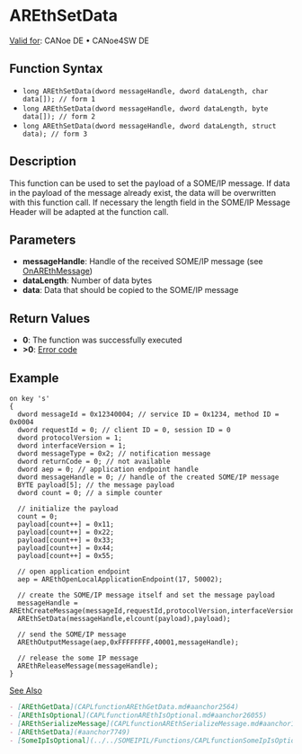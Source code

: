 # AREthSetData

[Valid for](../../../../Shared/FeatureAvailability.md): CANoe DE • CANoe4SW DE

## Function Syntax

- `long AREthSetData(dword messageHandle, dword dataLength, char data[]); // form 1`
- `long AREthSetData(dword messageHandle, dword dataLength, byte data[]); // form 2`
- `long AREthSetData(dword messageHandle, dword dataLength, struct data); // form 3`

## Description

This function can be used to set the payload of a SOME/IP message. If data in the payload of the message already exist, the data will be overwritten with this function call. If necessary the length field in the SOME/IP Message Header will be adapted at the function call.

## Parameters

- **messageHandle**: Handle of the received SOME/IP message (see [OnAREthMessage](CAPLfunctionOnAREthMessage.md))
- **dataLength**: Number of data bytes
- **data**: Data that should be copied to the SOME/IP message

## Return Values

- **0**: The function was successfully executed
- **>0**: [Error code](../CAPLfunctionsAREthILErrorCodes.md)

## Example

```plaintext
on key 's'
{
  dword messageId = 0x12340004; // service ID = 0x1234, method ID = 0x0004
  dword requestId = 0; // client ID = 0, session ID = 0
  dword protocolVersion = 1;
  dword interfaceVersion = 1;
  dword messageType = 0x2; // notification message
  dword returnCode = 0; // not available
  dword aep = 0; // application endpoint handle
  dword messageHandle = 0; // handle of the created SOME/IP message
  BYTE payload[5]; // the message payload
  dword count = 0; // a simple counter

  // initialize the payload
  count = 0;
  payload[count++] = 0x11;
  payload[count++] = 0x22;
  payload[count++] = 0x33;
  payload[count++] = 0x44;
  payload[count++] = 0x55;

  // open application endpoint
  aep = AREthOpenLocalApplicationEndpoint(17, 50002);

  // create the SOME/IP message itself and set the message payload
  messageHandle = AREthCreateMessage(messageId,requestId,protocolVersion,interfaceVersion,messageType,returnCode);
  AREthSetData(messageHandle,elcount(payload),payload);

  // send the SOME/IP message
  AREthOutputMessage(aep,0xFFFFFFFF,40001,messageHandle);

  // release the some IP message
  AREthReleaseMessage(messageHandle);
}
```

[See Also](javascript:void(0);)

```markdown
- [AREthGetData](CAPLfunctionAREthGetData.md#aanchor2564)
- [AREthIsOptional](CAPLfunctionAREthIsOptional.md#aanchor26055)
- [AREthSerializeMessage](CAPLfunctionAREthSerializeMessage.md#aanchor18598)
- [AREthSetData](#aanchor7749)
- [SomeIpIsOptional](../../SOMEIPIL/Functions/CAPLfunctionSomeIpIsOptional.md#aanchor16904)
```
